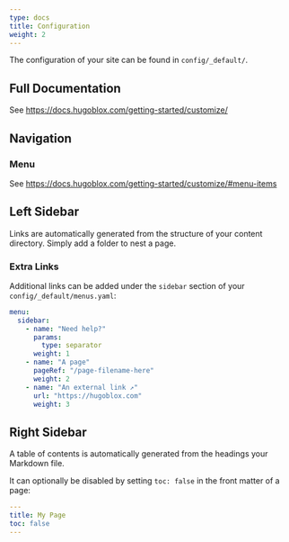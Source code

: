 ```yaml
---
type: docs
title: Configuration
weight: 2
---
```


The configuration of your site can be found in `config/_default/`.

<!--more-->

## Full Documentation

See https://docs.hugoblox.com/getting-started/customize/

## Navigation

### Menu

See https://docs.hugoblox.com/getting-started/customize/#menu-items

## Left Sidebar

Links are automatically generated from the structure of your content directory. Simply add a folder to nest a page.

### Extra Links

Additional links can be added under the `sidebar` section of your `config/_default/menus.yaml`:

```yaml
menu:
  sidebar:
    - name: "Need help?"
      params:
        type: separator
      weight: 1
    - name: "A page"
      pageRef: "/page-filename-here"
      weight: 2
    - name: "An external link ↗"
      url: "https://hugoblox.com"
      weight: 3
```

## Right Sidebar

A table of contents is automatically generated from the headings your Markdown file.

It can optionally be disabled by setting `toc: false` in the front matter of a page:

```yaml
---
title: My Page
toc: false
---
```
